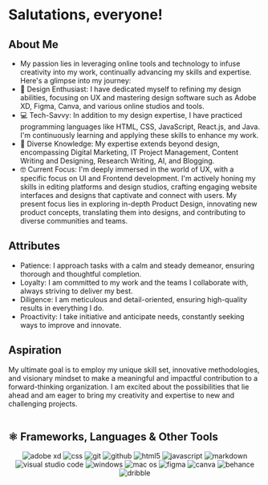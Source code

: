 # Salutations, everyone!

<!-------------------------------- Short Bio -------------------------------------->

## About Me
<ul align="left">
    <li>My passion lies in leveraging online tools and technology to infuse creativity into my work, continually advancing my skills and expertise. Here's a glimpse into my journey:</li>
    <li>🧡 Design Enthusiast: I have dedicated myself to refining my design abilities, focusing on UX and mastering design software such as Adobe XD, Figma, Canva, and various online studios and tools.</li>
    <li>💻 Tech-Savvy: In addition to my design expertise, I have practiced programming languages like HTML, CSS, JavaScript, React.js, and Java. I'm continuously learning and applying these skills to enhance my work.</li>
    <li>🍁 Diverse Knowledge: My expertise extends beyond design, encompassing Digital Marketing, IT Project Management, Content Writing and Designing, Research Writing, AI, and Blogging.</li>
    <li>🤓 Current Focus: I'm deeply immersed in the world of UX, with a specific focus on UI and Frontend development. I'm actively honing my skills in editing platforms and design studios, crafting engaging website interfaces and designs that captivate and connect with users. My present focus lies in exploring in-depth Product Design, innovating new product concepts, translating them into designs, and contributing to diverse communities and teams.</li>
</ul>

## Attributes
- Patience: I approach tasks with a calm and steady demeanor, ensuring thorough and thoughtful completion.
- Loyalty: I am committed to my work and the teams I collaborate with, always striving to deliver my best.
- Diligence: I am meticulous and detail-oriented, ensuring high-quality results in everything I do.
- Proactivity: I take initiative and anticipate needs, constantly seeking ways to improve and innovate.

## Aspiration
My ultimate goal is to employ my unique skill set, innovative methodologies, and visionary mindset to make a meaningful and impactful contribution to a forward-thinking organization. I am excited about the possibilities that lie ahead and am eager to bring my creativity and expertise to new and challenging projects.

<img src="https://www.animatedimages.org/data/media/562/animated-line-image-0111.gif" width="1000" height="2" />

<!---------------------------------Frameworks, Languages & Other Tools ------------------------------------->        
        
## ⚛️ Frameworks, Languages & Other Tools        
 
<div align="center">
        <img src="https://img.shields.io/badge/Adobe%20XD-470137?style=for-the-badge&logo=Adobe%20XD&logoColor=#FF61F6" alt="adobe xd" /> 
        <img src="https://img.shields.io/badge/CSS3-1572B6?style=for-the-badge&logo=css3&logoColor=white" alt="css" />
        <img src="https://img.shields.io/badge/Git-F05032?style=for-the-badge&logo=github&logoColor=white" alt="git" />
        <img src="https://img.shields.io/badge/Github-000000?style=for-the-badge&logo=github&logoColor=white" alt="github" />
        <img src="https://img.shields.io/badge/HTML5-E34F26?style=for-the-badge&logo=html5&logoColor=white" alt="html5" />
        <img src="https://img.shields.io/badge/JavaScript-F7DF1E?style=for-the-badge&logo=javascript&logoColor=black" alt="javascript" />
        <img src="https://img.shields.io/badge/markdown-499bea?style=for-the-badge&logo=markdown&logoColor=white" alt="markdown" />
        <img src="https://img.shields.io/badge/Visual_Studio_Code-0078D4?style=for-the-badge&logo=visual%20studio%20code&logoColor=white" alt="visual studio code" />
        <img src="https://img.shields.io/badge/windows-0078D6?style=for-the-badge&logo=windows&logoColor=fff" alt="windows" />
        <img src="https://img.shields.io/badge/mac%20os-000000?style=for-the-badge&logo=apple&logoColor=white" alt="mac os" />
        <img src="https://img.shields.io/badge/Figma-F24E1E?style=for-the-badge&logo=figma&logoColor=white" alt="figma" />
        <img src="https://img.shields.io/badge/Canva-%2300C4CC.svg?&style=for-the-badge&logo=Canva&logoColor=white" alt="canva" />
        <img src="https://img.shields.io/badge/Behance-0054F7?style=for-the-badge&logo=behance&logoColor=white" alt="behance" />
        <img src="https://img.shields.io/badge/Dribbble-EA4C89?style=for-the-badge&logo=dribbble&logoColor=white" alt="dribble" />
</div>

<img src="https://www.animatedimages.org/data/media/562/animated-line-image-0111.gif" width="1000" height="2" />

<!------------------------------------------------ Github Stats ------------------------------------------------>
<!------------------------------------------------ contributions ----------------------------------------------->
